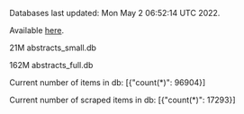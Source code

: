 Databases last updated: Mon May  2 06:52:14 UTC 2022. 

Available [here](https://github.com/cbeauhilton/ash-db/releases).


21M	abstracts_small.db

162M	abstracts_full.db

Current number of items in db:
[{"count(*)": 96904}]

Current number of scraped items in db:
[{"count(*)": 17293}]
